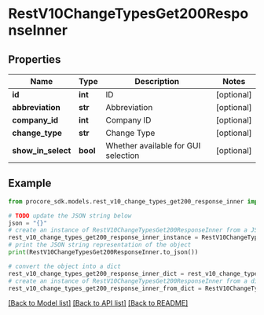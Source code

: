 # RestV10ChangeTypesGet200ResponseInner


## Properties

Name | Type | Description | Notes
------------ | ------------- | ------------- | -------------
**id** | **int** | ID | [optional] 
**abbreviation** | **str** | Abbreviation | [optional] 
**company_id** | **int** | Company ID | [optional] 
**change_type** | **str** | Change Type | [optional] 
**show_in_select** | **bool** | Whether available for GUI selection | [optional] 

## Example

```python
from procore_sdk.models.rest_v10_change_types_get200_response_inner import RestV10ChangeTypesGet200ResponseInner

# TODO update the JSON string below
json = "{}"
# create an instance of RestV10ChangeTypesGet200ResponseInner from a JSON string
rest_v10_change_types_get200_response_inner_instance = RestV10ChangeTypesGet200ResponseInner.from_json(json)
# print the JSON string representation of the object
print(RestV10ChangeTypesGet200ResponseInner.to_json())

# convert the object into a dict
rest_v10_change_types_get200_response_inner_dict = rest_v10_change_types_get200_response_inner_instance.to_dict()
# create an instance of RestV10ChangeTypesGet200ResponseInner from a dict
rest_v10_change_types_get200_response_inner_from_dict = RestV10ChangeTypesGet200ResponseInner.from_dict(rest_v10_change_types_get200_response_inner_dict)
```
[[Back to Model list]](../README.md#documentation-for-models) [[Back to API list]](../README.md#documentation-for-api-endpoints) [[Back to README]](../README.md)



